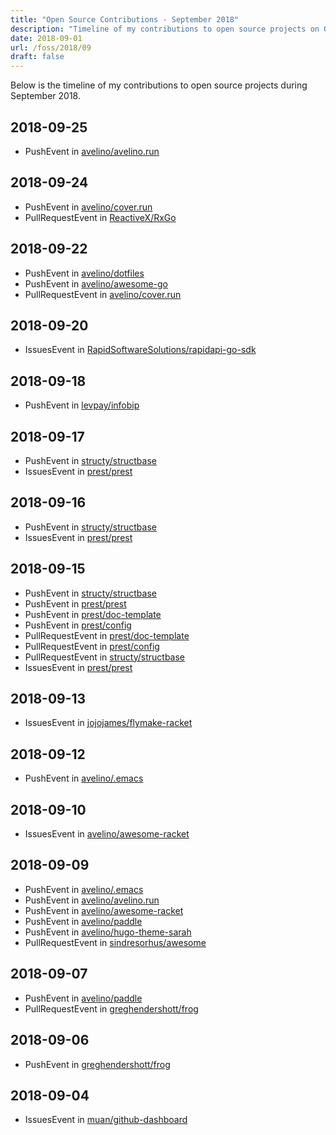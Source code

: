 ```yaml
---
title: "Open Source Contributions - September 2018"
description: "Timeline of my contributions to open source projects on GitHub during September 2018."
date: 2018-09-01
url: /foss/2018/09
draft: false
---
```


Below is the timeline of my contributions to open source projects during September 2018.

## 2018-09-25

- PushEvent in [avelino/avelino.run](https://github.com/avelino/avelino.run)

## 2018-09-24

- PushEvent in [avelino/cover.run](https://github.com/avelino/cover.run)
- PullRequestEvent in [ReactiveX/RxGo](https://github.com/ReactiveX/RxGo)

## 2018-09-22

- PushEvent in [avelino/dotfiles](https://github.com/avelino/dotfiles)
- PushEvent in [avelino/awesome-go](https://github.com/avelino/awesome-go)
- PullRequestEvent in [avelino/cover.run](https://github.com/avelino/cover.run)

## 2018-09-20

- IssuesEvent in [RapidSoftwareSolutions/rapidapi-go-sdk](https://github.com/RapidSoftwareSolutions/rapidapi-go-sdk)

## 2018-09-18

- PushEvent in [levpay/infobip](https://github.com/levpay/infobip)

## 2018-09-17

- PushEvent in [structy/structbase](https://github.com/structy/structbase)
- IssuesEvent in [prest/prest](https://github.com/prest/prest)

## 2018-09-16

- PushEvent in [structy/structbase](https://github.com/structy/structbase)
- IssuesEvent in [prest/prest](https://github.com/prest/prest)

## 2018-09-15

- PushEvent in [structy/structbase](https://github.com/structy/structbase)
- PushEvent in [prest/prest](https://github.com/prest/prest)
- PushEvent in [prest/doc-template](https://github.com/prest/doc-template)
- PushEvent in [prest/config](https://github.com/prest/config)
- PullRequestEvent in [prest/doc-template](https://github.com/prest/doc-template)
- PullRequestEvent in [prest/config](https://github.com/prest/config)
- PullRequestEvent in [structy/structbase](https://github.com/structy/structbase)
- IssuesEvent in [prest/prest](https://github.com/prest/prest)

## 2018-09-13

- IssuesEvent in [jojojames/flymake-racket](https://github.com/jojojames/flymake-racket)

## 2018-09-12

- PushEvent in [avelino/.emacs](https://github.com/avelino/.emacs)

## 2018-09-10

- IssuesEvent in [avelino/awesome-racket](https://github.com/avelino/awesome-racket)

## 2018-09-09

- PushEvent in [avelino/.emacs](https://github.com/avelino/.emacs)
- PushEvent in [avelino/avelino.run](https://github.com/avelino/avelino.run)
- PushEvent in [avelino/awesome-racket](https://github.com/avelino/awesome-racket)
- PushEvent in [avelino/paddle](https://github.com/avelino/paddle)
- PushEvent in [avelino/hugo-theme-sarah](https://github.com/avelino/hugo-theme-sarah)
- PullRequestEvent in [sindresorhus/awesome](https://github.com/sindresorhus/awesome)

## 2018-09-07

- PushEvent in [avelino/paddle](https://github.com/avelino/paddle)
- PullRequestEvent in [greghendershott/frog](https://github.com/greghendershott/frog)

## 2018-09-06

- PushEvent in [greghendershott/frog](https://github.com/greghendershott/frog)

## 2018-09-04

- IssuesEvent in [muan/github-dashboard](https://github.com/muan/github-dashboard)

